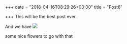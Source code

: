 +++
date = "2018-04-16T08:29:26+00:00"
title = "Post6"

+++
This will be the best post ever.

And we have ![](https://res.cloudinary.com/evanti/image/upload/v1523824774/sample.jpg)

some nice flowers to go with that